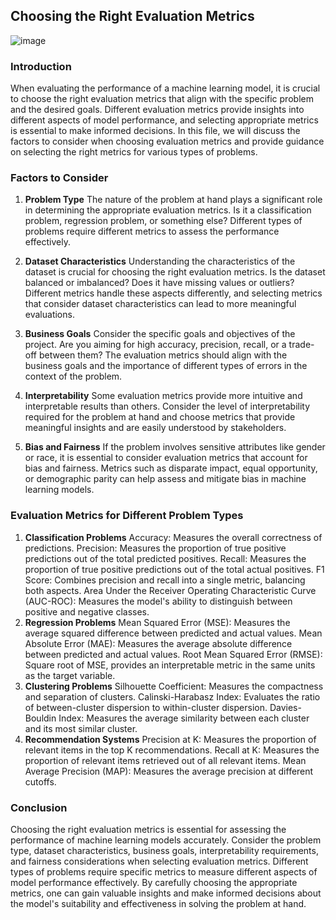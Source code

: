 ## Choosing the Right Evaluation Metrics
![image](https://github.com/fatihilhan42/Data_Science_Journey/assets/63750425/0683ea3d-51c3-469e-8de5-32bc47ea6d5d)


### Introduction
When evaluating the performance of a machine learning model, it is crucial to choose the right evaluation metrics that align with the specific problem and the desired goals. Different evaluation metrics provide insights into different aspects of model performance, and selecting appropriate metrics is essential to make informed decisions. In this file, we will discuss the factors to consider when choosing evaluation metrics and provide guidance on selecting the right metrics for various types of problems.

### Factors to Consider

1. **Problem Type**
The nature of the problem at hand plays a significant role in determining the appropriate evaluation metrics. Is it a classification problem, regression problem, or something else? Different types of problems require different metrics to assess the performance effectively.

2. **Dataset Characteristics**
Understanding the characteristics of the dataset is crucial for choosing the right evaluation metrics. Is the dataset balanced or imbalanced? Does it have missing values or outliers? Different metrics handle these aspects differently, and selecting metrics that consider dataset characteristics can lead to more meaningful evaluations.

3. **Business Goals**
Consider the specific goals and objectives of the project. Are you aiming for high accuracy, precision, recall, or a trade-off between them? The evaluation metrics should align with the business goals and the importance of different types of errors in the context of the problem.

4. **Interpretability**
Some evaluation metrics provide more intuitive and interpretable results than others. Consider the level of interpretability required for the problem at hand and choose metrics that provide meaningful insights and are easily understood by stakeholders.

5. **Bias and Fairness**
If the problem involves sensitive attributes like gender or race, it is essential to consider evaluation metrics that account for bias and fairness. Metrics such as disparate impact, equal opportunity, or demographic parity can help assess and mitigate bias in machine learning models.

### Evaluation Metrics for Different Problem Types

1. **Classification Problems**
Accuracy: Measures the overall correctness of predictions.
Precision: Measures the proportion of true positive predictions out of the total predicted positives.
Recall: Measures the proportion of true positive predictions out of the total actual positives.
F1 Score: Combines precision and recall into a single metric, balancing both aspects.
Area Under the Receiver Operating Characteristic Curve (AUC-ROC): Measures the model's ability to distinguish between positive and negative classes.
2. **Regression Problems**
Mean Squared Error (MSE): Measures the average squared difference between predicted and actual values.
Mean Absolute Error (MAE): Measures the average absolute difference between predicted and actual values.
Root Mean Squared Error (RMSE): Square root of MSE, provides an interpretable metric in the same units as the target variable.
3. **Clustering Problems**
Silhouette Coefficient: Measures the compactness and separation of clusters.
Calinski-Harabasz Index: Evaluates the ratio of between-cluster dispersion to within-cluster dispersion.
Davies-Bouldin Index: Measures the average similarity between each cluster and its most similar cluster.
4. **Recommendation Systems**
Precision at K: Measures the proportion of relevant items in the top K recommendations.
Recall at K: Measures the proportion of relevant items retrieved out of all relevant items.
Mean Average Precision (MAP): Measures the average precision at different cutoffs.

### Conclusion
Choosing the right evaluation metrics is essential for assessing the performance of machine learning models accurately. Consider the problem type, dataset characteristics, business goals, interpretability requirements, and fairness considerations when selecting evaluation metrics. Different types of problems require specific metrics to measure different aspects of model performance effectively. By carefully choosing the appropriate metrics, one can gain valuable insights and make informed decisions about the model's suitability and effectiveness in solving the problem at hand.
